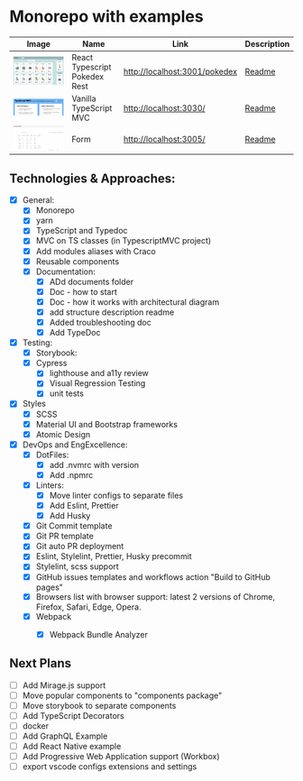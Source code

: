 # Monorepo with examples

| Image  | Name  | Link  | Description  |
|---|---|---|---|
![react form](docs/assets/pokedex-rest.png) | React Typescript Pokedex Rest | [http://localhost:3001/pokedex](http://localhost:3001/pokedex) | [Readme](./packages/pokedex/README.md) |
![react form](docs/assets/typescript-mvc.png) | Vanilla TypeScript MVC | [http://localhost:3030/](http://localhost:3030/) | [Readme](./packages/typescript-mvc/README.md) |
![react form](docs/assets/react-form.png) | Form| [http://localhost:3005/](http://localhost:3005/) |[Readme](./packages/form/README.md)  |

## Technologies & Approaches:

- [x] General:
    - [x] Monorepo
    - [x] yarn
    - [x] TypeScript and Typedoc
    - [x] MVC on TS classes (in TypescriptMVC project)
    - [x] Add modules aliases with Craco
    - [x] Reusable components
    - [x] Documentation:
        - [x] ADd documents folder
        - [x] Doc - how to start
        - [x] Doc - how it works with architectural diagram
        - [x] add structure description readme
        - [x] Added troubleshooting doc
        - [x] Add TypeDoc
- [x] Testing:
    - [x] Storybook:
    - [x] Cypress
        - [x] lighthouse and a11y review
        - [x] Visual Regression Testing
        - [x] unit tests
- [x] Styles
  - [x] SCSS
  - [x] Material UI and Bootstrap frameworks
  - [x] Atomic Design
- [x] DevOps and EngExcellence:
    - [x] DotFiles:
        - [x] add .nvmrc with version
        - [x] Add .npmrc
    - [x] Linters:
        - [x] Move linter configs to separate files
        - [x] Add Eslint, Prettier
        - [x] Add Husky
    - [x] Git Commit template
    - [x] Git PR template
    - [x] Git auto PR deployment
    - [x] Eslint, Stylelint, Prettier, Husky precommit
    - [x] Stylelint, scss support
    - [x] GitHub issues templates and workflows action "Build to GitHub pages"
    - [x] Browsers list with browser support: latest 2 versions of Chrome, Firefox, Safari, Edge, Opera.
    - [x] Webpack
      - [x] Webpack Bundle Analyzer


## Next Plans
- [ ] Add Mirage.js support
- [ ] Move popular components to "components package"
- [ ] Move storybook to separate components
- [ ] Add TypeScript Decorators
- [ ] docker
- [ ] Add GraphQL Example
- [ ] Add React Native example
- [ ] Add Progressive Web Application support (Workbox)
- [ ] export vscode configs extensions and settings
